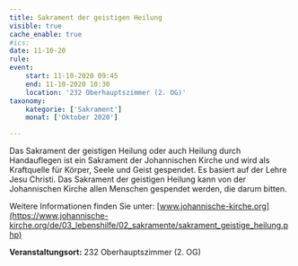 ```yaml
---
title: Sakrament der geistigen Heilung
visible: true
cache_enable: true
#ics: 
date: 11-10-20
rule: 
event:
	start: 11-10-2020 09:45
	end: 11-10-2020 10:30
	location: '232 Oberhauptszimmer (2. OG)'
taxonomy:
	kategorie: ['Sakrament']
	monat: ['Oktober 2020']

---
```

Das Sakrament der geistigen Heilung oder auch Heilung durch Handauflegen ist ein Sakrament der Johannischen Kirche und wird als Kraftquelle für Körper, Seele und Geist gespendet. Es basiert auf der Lehre Jesu Christi. Das Sakrament der geistigen Heilung kann von der Johannischen Kirche allen Menschen gespendet werden, die darum bitten.

Weitere Informationen finden Sie unter: [www.johannische-kirche.org](https://www.johannische-kirche.org/de/03_lebenshilfe/02_sakramente/sakrament_geistige_heilung.php)



**Veranstaltungsort:** 232 Oberhauptszimmer (2. OG)

